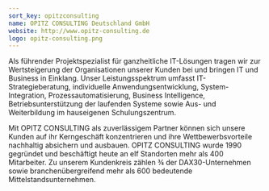 ```yaml
---
sort_key: opitzconsulting
name: OPITZ CONSULTING Deutschland GmbH
website: http://www.opitz-consulting.de
logo: opitz-consulting.png
---
```

Als führender Projektspezialist für ganzheitliche IT-Lösungen tragen wir zur Wertsteigerung der Organisationen unserer Kunden bei und bringen IT und Business in Einklang. Unser Leistungsspektrum umfasst IT-Strategieberatung, individuelle Anwendungsentwicklung, System-Integration, Prozessautomatisierung, Business Intelligence, Betriebsunterstützung der laufenden Systeme sowie Aus- und Weiterbildung im hauseigenen Schulungszentrum.

Mit OPITZ CONSULTING als zuverlässigem Partner können sich unsere Kunden auf ihr Kerngeschäft konzentrieren und ihre Wettbewerbsvorteile nachhaltig absichern und ausbauen. OPITZ CONSULTING wurde 1990 gegründet und beschäftigt heute an elf Standorten mehr als 400 Mitarbeiter. Zu unserem Kundenkreis zählen ¾ der DAX30-Unternehmen sowie branchenübergreifend mehr als 600 bedeutende Mittelstandsunternehmen.

